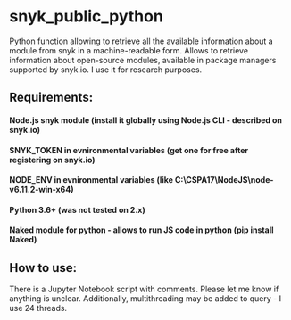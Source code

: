 # snyk_public_python
Python function allowing to retrieve all the available information about a module from snyk in a machine-readable form. Allows to retrieve information about open-source modules, available in package managers supported by snyk.io. I use it for research purposes. 
## Requirements: 
#### Node.js snyk module (install it globally using Node.js CLI - described on snyk.io)
#### SNYK_TOKEN in evnironmental variables (get one for free after registering on snyk.io)
#### NODE_ENV in evnironmental variables (like C:\CSPA17\NodeJS\node-v6.11.2-win-x64)
#### Python 3.6+ (was not tested on 2.x)
#### Naked module for python - allows to run JS code in python (pip install Naked)

## How to use:
There is a Jupyter Notebook script with comments. Please let me know if anything is unclear. Additionally, multithreading may be added to query - I use 24 threads.

